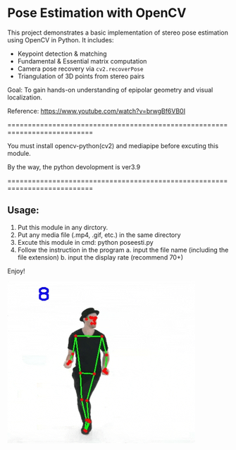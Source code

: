 # Pose Estimation with OpenCV

This project demonstrates a basic implementation of stereo pose estimation using OpenCV in Python. It includes:

- Keypoint detection & matching
- Fundamental & Essential matrix computation
- Camera pose recovery via `cv2.recoverPose`
- Triangulation of 3D points from stereo pairs

Goal: To gain hands-on understanding of epipolar geometry and visual localization.

Reference: https://www.youtube.com/watch?v=brwgBf6VB0I



===========================================================================

You must install opencv-python(cv2) and mediapipe before excuting this module.

By the way, the python devolopment is ver3.9

===========================================================================

## Usage:

1. Put this module in any dirctory.
2. Put any media file (.mp4, .gif, etc.) in the same directory
3. Excute this module in cmd: python poseesti.py
4. Follow the instruction in the program
  a. input the file name (including the file extension)
  b. input the display rate (recommend 70+)

Enjoy!

![](./demo.gif)

